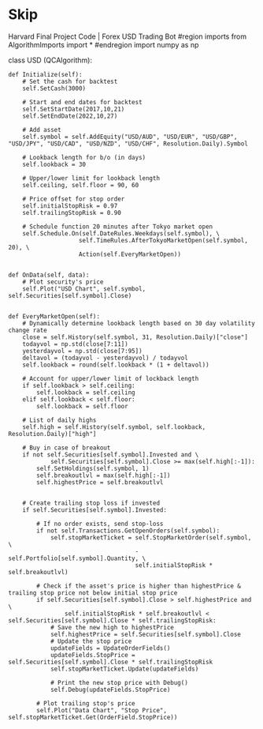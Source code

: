 # Skip
Harvard Final Project Code | Forex USD Trading Bot
#region imports
from AlgorithmImports import *
#endregion
import numpy as np 

class USD (QCAlgorithm):

    def Initialize(self):
        # Set the cash for backtest
        self.SetCash(3000)
        
        # Start and end dates for backtest
        self.SetStartDate(2017,10,21)
        self.SetEndDate(2022,10,27)
        
        # Add asset
        self.symbol = self.AddEquity("USD/AUD", "USD/EUR", "USD/GBP", "USD/JPY", "USD/CAD", "USD/NZD", "USD/CHF", Resolution.Daily).Symbol
        
        # Lookback length for b/o (in days)
        self.lookback = 30
        
        # Upper/lower limit for lookback length
        self.ceiling, self.floor = 90, 60
        
        # Price offset for stop order
        self.initialStopRisk = 0.97
        self.trailingStopRisk = 0.90
        
        # Schedule function 20 minutes after Tokyo market open
        self.Schedule.On(self.DateRules.Weekdays(self.symbol), \
                        self.TimeRules.AfterTokyoMarketOpen(self.symbol, 20), \
                        Action(self.EveryMarketOpen))


    def OnData(self, data):
        # Plot security's price
        self.Plot("USD Chart", self.symbol, self.Securities[self.symbol].Close)

 
    def EveryMarketOpen(self):
        # Dynamically determine lookback length based on 30 day volatility change rate
        close = self.History(self.symbol, 31, Resolution.Daily)["close"]
        todayvol = np.std(close[7:11])
        yesterdayvol = np.std(close[7:95])
        deltavol = (todayvol - yesterdayvol) / todayvol
        self.lookback = round(self.lookback * (1 + deltavol))
        
        # Account for upper/lower limit of lockback length
        if self.lookback > self.ceiling:
            self.lookback = self.ceiling
        elif self.lookback < self.floor:
            self.lookback = self.floor
        
        # List of daily highs
        self.high = self.History(self.symbol, self.lookback, Resolution.Daily)["high"]
        
        # Buy in case of breakout
        if not self.Securities[self.symbol].Invested and \
                self.Securities[self.symbol].Close >= max(self.high[:-1]):
            self.SetHoldings(self.symbol, 1)
            self.breakoutlvl = max(self.high[:-1])
            self.highestPrice = self.breakoutlvl
        
        
        # Create trailing stop loss if invested 
        if self.Securities[self.symbol].Invested:
            
            # If no order exists, send stop-loss
            if not self.Transactions.GetOpenOrders(self.symbol):
                self.stopMarketTicket = self.StopMarketOrder(self.symbol, \
                                        -self.Portfolio[self.symbol].Quantity, \
                                        self.initialStopRisk * self.breakoutlvl)
            
            # Check if the asset's price is higher than highestPrice & trailing stop price not below initial stop price
            if self.Securities[self.symbol].Close > self.highestPrice and \
                    self.initialStopRisk * self.breakoutlvl < self.Securities[self.symbol].Close * self.trailingStopRisk:
                # Save the new high to highestPrice
                self.highestPrice = self.Securities[self.symbol].Close
                # Update the stop price
                updateFields = UpdateOrderFields()
                updateFields.StopPrice = self.Securities[self.symbol].Close * self.trailingStopRisk
                self.stopMarketTicket.Update(updateFields)
                
                # Print the new stop price with Debug()
                self.Debug(updateFields.StopPrice)
            
            # Plot trailing stop's price
            self.Plot("Data Chart", "Stop Price", self.stopMarketTicket.Get(OrderField.StopPrice))
